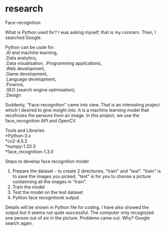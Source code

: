 # research
Face-recognition

What is Python used for? I was asking myself, that is my concern. Then, I searched Google.

Python can be usde for:   
.AI and machine learning,  
.Data analytics,  
.Data visualisation, 
.Programming applications,  
.Web development,   
.Game development,   
.Language development,   
.Finance,   
.SEO (search engine optmisation),   
.Design  

Suddenly, "Face-recognition" came into view. That is an interesting project which I desired to give insight into.
It is a machine learning model that recofnizes the persons from an image.
In this project, we use the face_recognition API and OpenCV.

Tools and Libraries  
*Python-3.x  
*cv2-4.5.2  
*numpy-1.20.3  
*face_recognition-1.3.0 

Steps to develop face recognition model  
1. Prepare the dataset - to create 2 directories, "train" and "test". "train" is to save the images you picked, "test" is for you to choose a picture containning all the images in "train".  
2. Train the model  
3. Test the model on the test dataset  
4. Python face recognitionk output  

Details will be shown in Python file for coding. I have also showed the output but it seems not quite successful. The computer only recognized one person out of six in the picture. Problems came out. Why? Google search again.  
